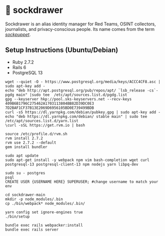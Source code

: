 # :socks: sockdrawer

Sockdrawer is an alias identity manager for Red Teams, OSINT collectors,
journalists, and privacy-conscious people. Its name comes from the term
_[sockpuppet](https://en.wikipedia.org/wiki/Sockpuppet_\(Internet\))_.

## Setup Instructions (Ubuntu/Debian)

* Ruby 2.7.2
* Rails 6
* PostgreSQL 13

```
wget --quiet -O - https://www.postgresql.org/media/keys/ACCC4CF8.asc | sudo apt-key add -
echo "deb http://apt.postgresql.org/pub/repos/apt/ `lsb_release -cs`-pgdg main" |sudo tee  /etc/apt/sources.list.d/pgdg.list
gpg --keyserver hkp://pool.sks-keyservers.net --recv-keys 409B6B1796C275462A1703113804BB82D39DC0E3 7D2BAF1CF37B13E2069D6956105BD0E739499BDB
curl -sS https://dl.yarnpkg.com/debian/pubkey.gpg | sudo apt-key add -
echo "deb https://dl.yarnpkg.com/debian/ stable main" | sudo tee /etc/apt/sources.list.d/yarn.list
\curl -sSL https://get.rvm.io | bash

source /etc/profile.d/rvm.sh
rvm install 2.7.2
rvm use 2.7.2 --default
gem install bundler

sudo apt update
sudo apt-get install -y webpack npm vim bash-completion wget curl postgresql-13 postgresql-client-13 npm nodejs yarn libpq-dev

sudo su - postgres
psql
CREATE USER {USERNAME HERE} SUPERUSER; #change username to match your env

cd sockdrawer-main
mkdir -p node_modules/.bin
cp ./bin/webpack* node_modules/.bin/

yarn config set ignore-engines true
./bin/setup

bundle exec rails webpacker:install
bundle exec rails server
```
